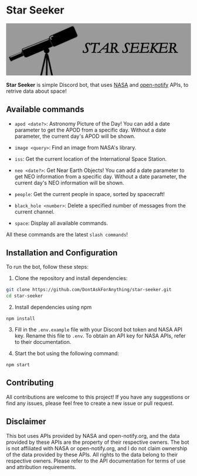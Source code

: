 # Star Seeker
<img src="./github_assets/baner.png" alt="Showcase" />

**Star Seeker** is simple Discord bot, that uses [NASA](https://api.nasa.gov/) and [open-notify](https://open-notify.org/) APIs, to retrive data about space! 

## Available commands

* `apod <date?>`: Astronomy Picture of the Day! You can add a date parameter to get the APOD from a specific day. Without a date parameter, the current day's APOD will be shown.

* `image <query>`: Find an image from NASA's library.

* `iss`: Get the current location of the International Space Station.

* `neo <date?>`: Get Near Earth Objects! You can add a date parameter to get NEO information from a specific day. Without a date parameter, the current day's NEO information will be shown.

* `people`: Get the current people in space, sorted by spacecraft!

* `black_hole <number>`: Delete a specified number of messages from the current channel.

* `space`: Display all available commands.

All these commands are the latest `slash commands`!

## Installation and Configuration
To run the bot, follow these steps:

1. Clone the repository and install dependencies:
```bash
git clone https://github.com/DontAskForAnything/star-seeker.git
cd star-seeker
```
2. Install dependencies using npm
```bask
npm install
```
3. Fill in the `.env.example` file with your Discord bot token and NASA API key. Rename this file to `.env`. To obtain an API key for NASA APIs, refer to their documentation.

4. Start the bot using the following command:

```bask
npm start
```


## Contributing

All contributions are welcome to this project! If you have any suggestions or find any issues, please feel free to create a new issue or pull request.

## Disclaimer

This bot uses APIs provided by NASA and open-notify.org, and the data provided by these APIs are the property of their respective owners. The bot is not affiliated with NASA or open-notify.org, and I do not claim ownership of the data provided by these APIs. All rights to the data belong to their respective owners. Please refer to the API documentation for terms of use and attribution requirements.
